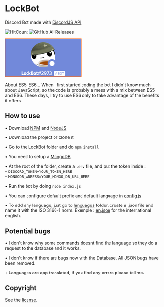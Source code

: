 # LockBot
Discord Bot made with [DiscordJS API](https://discord.js.org)

[![HitCount](http://hits.dwyl.com/LockBlock-dev/LockBot.svg)](http://hits.dwyl.com/LockBlock-dev/LockBot)
[![GitHub All Releases](https://img.shields.io/github/downloads/LockBlock-dev/LockBot/total.svg)](https://github.com/LockBlock-dev/LockBot/releases/)

![Bot preview](/preview.png)

About ES5, ES6... When I first started coding the bot I didn't know much about JavaScript, so the code is probably a mess with a mix between ES5 and ES6. These days, I try to use ES6 only to take advantage of the benefits it offers.

## How to use

• Download [NPM](https://www.npmjs.com/get-npm) and [NodeJS](https://nodejs.org)

• Download the project or clone it

• Go to the LockBot folder and do `npm install`

• You need to setup a [MongoDB](https://www.mongodb.com)

• At the root of the folder, create a `.env` file, and put the token inside :\
    - `DISCORD_TOKEN=YOUR_TOKEN_HERE`\
    - `MONGODB_ADRESS=YOUR_MONGO_DB_URL_HERE`

• Run the bot by doing `node index.js`

• You can configure default prefix and default language in [config.js](/config.js)

• To add any language, just go to [languages](/core/languages) folder, create a .json file and name it with the ISO 3166-1 norm. Exemple : [en.json](/core/languages/en.json) for the international english.

## Potential bugs

• I don't know why some commands doesnt find the language so they do a request to the database and it works.

• I don't know if there are bugs now with the Database. All JSON bugs have been removed.

• Languages are app translated, if you find any errors please tell me.


## Copyright

See the [license](/LICENSE).
